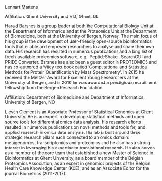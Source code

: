 
Lennart Martens





Affiliation: Ghent University and VIB, Ghent, BE

 
Harald Barsnes is a group leader at both the Computational Biology Unit at the Department of Informatics and at the 
Proteomics Unit at the Department of Biomedicine, both at the University of Bergen, Norway. The main focus of his 
group is the development of user-friendly open-source bioinformatics tools that enable and empower researchers to 
analyse and share their own data. His research has resulted in numerous publications and a long list of freely available 
proteomics software, e.g., PeptideShaker, SearchGUI and PRIDE Converter. Barsnes has also been a guest editor in PROTEOMICS 
and has co-authored a Wiley text book called 'Computational and Statistical Methods for Protein Quantification by 
Mass Spectrometry'. In 2015 he received the Meltzer Award for Excellent Young Researchers at the University of Bergen, 
and in 2016 he was awarded a prestigious recruitment fellowship from the Bergen Research Foundation. 


Affiliation: Department of Biomedicine and Department of Informatics, University of Bergen, NO


Lieven Clement is an Associate Professor of Statistical Genomics at Ghent University. 
He is an expert in developing statistical methods and open source tools for differential omics data analysis. 
His research efforts resulted in numerous publications on novel methods and tools for, and applied research 
in omics data analysis. His lab is built around three strategic research pillars each connected to an omics domain: 
metagenomics, transcriptomics and proteomics and he also has a strong interest in leveraging his expertise to translational 
research. He also serves as a member of the core team that established a new Master of Science in Bioinformatics at 
Ghent University, as a board member of the Belgian Proteomics Association, as an expert in genomics projects of the 
Belgian Health Care Knowledge Center (KCE), and as an Associate Editor for the journal Biometrics (2011-2017).


